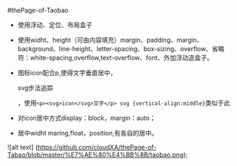 ﻿﻿#thePage-of-Taobao
- 使用浮动、定位、布局盒子
- 使用widht、height（可由内容填充）margin、padding、margin、background、line-height、letter-spacing、box-sizing、overflow、省略符：white-spacing,overflow,text-overflow、font、外加浮动造盒子。
 
- 图标icon配合p,使得文字垂直居中，<p>svg步法追踪</p>，使用`<p><svg>icon</svg>文字</p> svg {vertical-align:middle}`类似于此 
 
- 对icon居中方式display：block，margin：auto；
 
- 居中widht maring,float，position,有各自的居中。

 ![alt text] (https://github.com/cloudXA/thePage-of-Tabao/blob/master/%E7%AE%80%E4%BB%8B/taobao.png);
 
 
